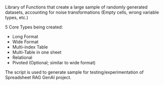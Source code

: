 Library of Functions that create a large sample of randomly generated datasets, accounting for noise transformations (Empty cells, wrong variable types, etc.) 


5 Core Types being created:
- Long Format
- Wide Format
- Multi-index Table
- Multi-Table in one sheet
- Relational
- Pivoted (Optional; similar to wide format)

The script is used to generate sample for testing/experimentation of Spreadsheet RAG GenAI project.
